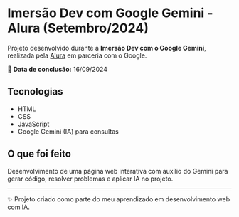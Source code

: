 # Imersão Dev com Google Gemini - Alura (Setembro/2024)

Projeto desenvolvido durante a **Imersão Dev com o Google Gemini**, realizada pela [Alura](https://www.alura.com.br) em parceria com o Google.

📅 **Data de conclusão:** 16/09/2024 

## Tecnologias

- HTML
- CSS
- JavaScript
- Google Gemini (IA) para consultas 

## O que foi feito

Desenvolvimento de uma página web interativa com auxílio do Gemini para gerar código, resolver problemas e aplicar IA no projeto.

---

✨ Projeto criado como parte do meu aprendizado em desenvolvimento web com IA.